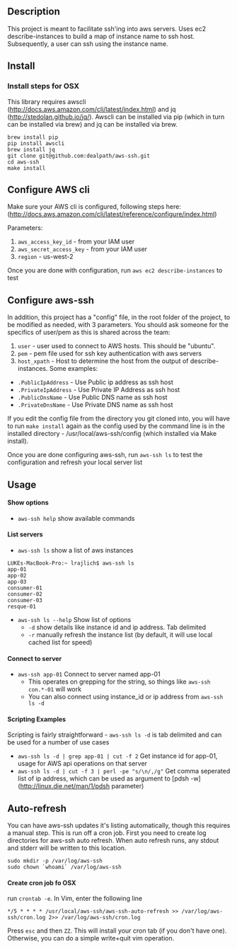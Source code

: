 ## Description
This project is meant to facilitate ssh'ing into aws servers. Uses ec2 describe-instances to build a map of instance name to ssh host. Subsequently, a user can ssh using the instance name.

## Install
### Install steps for OSX
This library requires awscli (http://docs.aws.amazon.com/cli/latest/index.html) and jq (http://stedolan.github.io/jq/). Awscli can be installed via pip (which in turn can be installed via brew) and jq can be installed via brew.
```
brew install pip
pip install awscli
brew install jq
git clone git@github.com:dealpath/aws-ssh.git
cd aws-ssh
make install
```
## Configure AWS cli
Make sure your AWS cli is configured, following steps here: (http://docs.aws.amazon.com/cli/latest/reference/configure/index.html)

Parameters:
 1. ```aws_access_key_id``` - from your IAM user
 2. ```aws_secret_access_key``` - from your IAM user
 3. ```region``` - us-west-2

Once you are done with configuration, run ```aws ec2 describe-instances``` to test

## Configure aws-ssh

In addition, this project has a "config" file, in the root folder of the project, to be modified as needed, with 3 parameters. You should ask someone for the specifics of user/pem as this is shared across the team:
 1. ```user``` - user used to connect to AWS hosts. This should be "ubuntu".
 2. ```pem``` - pem file used for ssh key authentication with aws servers
 3. ```host_xpath``` - Host to determine the host from the output of describe-instances. Some examples:
   * ```.PublicIpAddress``` - Use Public ip address as ssh host
   * ```.PrivateIpAddress``` - Use Private IP Address as ssh host
   * ```.PublicDnsName``` - Use Public DNS name as ssh host
   * ```.PrivateDnsName``` - Use Private DNS name as ssh host

If you edit the config file from the directory you git cloned into, you will have to run ```make install``` again as the config used by the command line is in the installed directory - /usr/local/aws-ssh/config (which installed via Make install).

Once you are done configuring aws-ssh, run ```aws-ssh ls``` to test the configuration and refresh your local server list

## Usage
#### Show options
* ```aws-ssh help``` show available commands

#### List servers
* ```aws-ssh ls``` show a list of aws instances
```
LUKEs-MacBook-Pro:~ lrajlich$ aws-ssh ls
app-01
app-02
app-03
consumer-01
consumer-02
consumer-03
resque-01
```
* ```aws-ssh ls --help``` Show list of options
  * ```-d``` show details like instance id and ip address. Tab delimited
  * ```-r``` manually refresh the instance list (by default, it will use local cached list for speed)

#### Connect to server
* ```aws-ssh app-01``` Connect to server named app-01
  * This operates on grepping for the string, so things like ```aws-ssh con.*-01``` will work
  * You can also connect using instance_id or ip address from ```aws-ssh ls -d```

#### Scripting Examples
Scripting is fairly straightforward - ```aws-ssh ls -d``` is tab delimited and can be used for a number of use cases
* ```aws-ssh ls -d | grep app-01 | cut -f 2``` Get instance id for app-01, usage for AWS api operations on that server
* ```aws-ssh ls -d | cut -f 3 | perl -pe "s/\n/,/g"``` Get comma seperated list of ip address, which can be used as argument to [pdsh -w](http://linux.die.net/man/1/pdsh parameter)

## Auto-refresh
You can have aws-ssh updates it's listing automatically, though this requires a manual step. This is run off a cron job. First you need to create log directories for aws-ssh auto refresh. When auto refresh runs, any stdout and stderr will be written to this location.
```
sudo mkdir -p /var/log/aws-ssh
sudo chown `whoami` /var/log/aws-ssh
```

#### Create cron job fo OSX 
run ```crontab -e```. In Vim, enter the following line
```
*/5 * * * * /usr/local/aws-ssh/aws-ssh-auto-refresh >> /var/log/aws-ssh/cron.log 2>> /var/log/aws-ssh/cron.log
```
Press ```esc``` and then ```ZZ```. This will install your cron tab (if you don't have one). Otherwise, you can do a simple write+quit vim operation.
